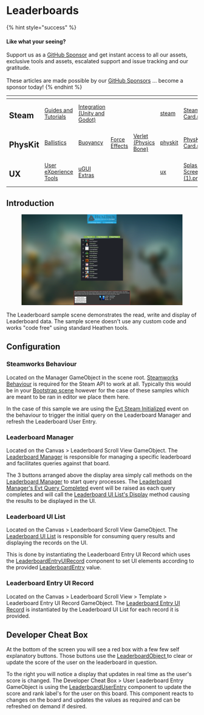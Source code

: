 # Leaderboards

{% hint style="success" %}
#### Like what your seeing?

Support us as a [GitHub Sponsor](../../../../become-a-sponsor/) and get instant access to all our assets, exclusive tools and assets, escalated support and issue tracking and our gratitude.\
\
These articles are made possible by our [GitHub Sponsors](../../../../become-a-sponsor/) ... become a sponsor today!
{% endhint %}

<table data-view="cards"><thead><tr><th></th><th></th><th></th><th></th><th></th><th data-hidden data-card-target data-type="content-ref"></th><th data-hidden data-card-cover data-type="files"></th></tr></thead><tbody><tr><td><h2>Steam</h2></td><td><a href="../../../../company/steam/">Guides and Tutorials</a></td><td><a href="../../">Integration (Unity and Godot)</a></td><td></td><td></td><td><a href="../../../../company/steam/">steam</a></td><td><a href="../../../../.gitbook/assets/Steamworks Card.png">Steamworks Card.png</a></td></tr><tr><td><h2>PhysKit</h2></td><td><a href="../../../physkit/learning/sample-scenes/1-ballistic-basics.md">Ballistics</a></td><td><a href="../../../physkit/learning/sample-scenes/1-buoyancy-example.md">Buoyancy</a></td><td><a href="../../../physkit/learning/sample-scenes/1-force-effect-fields.md">Force Effects</a></td><td><a href="../../../physkit/learning/sample-scenes/2-verlet-spring-skinned-mesh.md">Verlet (Physics Bone)</a></td><td><a href="../../../physkit/">physkit</a></td><td><a href="../../../../.gitbook/assets/PhysKit Card.png">PhysKit Card.png</a></td></tr><tr><td><h2>UX</h2></td><td><a href="../../../ux/learning/core-concepts/">User eXperience Tools</a></td><td><a href="../../../ux/learning/ugui-extras/">uGUI Extras</a></td><td></td><td></td><td><a href="../../../ux/">ux</a></td><td><a href="../../../../.gitbook/assets/Splash Screen (1).png">Splash Screen (1).png</a></td></tr></tbody></table>

## Introduction

<figure><img src="../../../../.gitbook/assets/image (1) (5).png" alt=""><figcaption></figcaption></figure>

The Leaderboard sample scene demonstrates the read, write and display of Leaderboard data. The sample scene doesn't use any custom code and works "code free" using standard Heathen tools.

## Configuration

### Steamworks Behaviour

Located on the Manager GameObject in the scene root. [Steamworks Behaviour](../../unity/components/steamworks-behaviour.md) is required for the Steam API to work at all. Typically this would be in your [Bootstrap scene](../../../../company/design/bootstrap-scene.md) however for the case of these samples which are meant to be ran in editor we place them here.

In the case of this sample we are using the [Evt Steam Initialized](../../unity/components/steamworks-behaviour.md#evt-steam-initialized) event on the behaviour to trigger the initial query on the Leaderboard Manager and refresh the Leaderboard User Entry.

### Leaderboard Manager

Located on the Canvas > Leaderboard Scroll View GameObject. The[ Leaderboard Manager](../../unity/components/leaderboard-manager.md) is responsible for managing a specific leaderboard and facilitates queries against that board.

The 3 buttons arranged above the display area simply call methods on the [Leaderboard Manager](../../unity/components/leaderboard-manager.md) to start query processes. The [Leaderboard Manager's Evt Query Completed](../../unity/components/leaderboard-manager.md#evtquerycompleted) event will be raised as each query completes and will call the [Leaderboard UI List's Display](../../unity/components/leaderboard-ui-list.md#display) method causing the results to be displayed in the UI.

### Leaderboard UI List

Located on the Canvas > Leaderboard Scroll View GameObject. The [Leaderboard UI List](../../unity/components/leaderboard-ui-list.md) is responsible for consuming query results and displaying the records on the UI.&#x20;

This is done by instantiating the Leaderboard Entry UI Record which uses the [LeaderboardEntryUIRecord](../../unity/components/leaderboard-entry-ui-record.md) component to set UI elements according to the provided [LeaderboardEntry](../../objects/leaderboard-entry.md) value.&#x20;

### Leaderboard Entry UI Record

Located on the Canvas > Leaderboard Scroll View > Template > Leaderboard Entry UI Record GameObject. The [Leaderboard Entry UI Record](../../unity/components/leaderboard-entry-ui-record.md) is instantiated by the Leaderboard UI List for each record it is provided.

## Developer Cheat Box

At the bottom of the screen you will see a red box with a few few self explanatory buttons. Those buttons use the [LeaderboardObject ](../../unity/scriptable-objects/leaderboard-object.md)to clear or update the score of the user on the leaderboard in question.

To the right you will notice a display that updates in real time as the user's score is changed. The Developer Cheat Box > User Leaderboard Entry GameObject is using the [LeaderboardUserEntry](../../unity/components/leaderboard-user-entry.md) component to update the score and rank label's for the user on this board. This component reacts to changes on the board and updates the values as required and can be refreshed on demand if desired.
